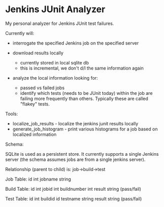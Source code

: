 # Jenkins JUnit Analyzer

My personal analyzer for Jenkins JUnit test failures.

Currently will:
* interrogate the specified Jenkins job on the specified server
* download results locally
  * currently stored in local sqlite db
  * this is incremental, we don't d/l the same information again

* analyze the local information looking for:
  * passed vs failed jobs
  * identify which tests (needs to be JUnit today) within the job are failing more frequently than others. Typically these are called "flakey" tests.


Tools:
* localize_job_results - localize the jenkins junit results locally
* generate_job_histogram - print various histograms for a job based on localized information


Schema:

SQLite is used as a persistent store. It currently supports a single Jenkins server (the schema assumes jobs are from a single jenkins server).

Relationship (parent to child) is: job->build->test

Job Table:
id int
jobname string

Build Table:
id int
jobid int
buildnumber int
result string (pass/fail)

Test Table:
id int
buildid id
testname string
result string (pass/fail)

